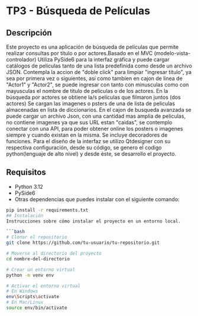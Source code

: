 # TP3 - Búsqueda de Películas

## Descripción
Este proyecto es una aplicación de búsqueda de películas que permite realizar consultas por título o por actores.Basado en el MVC (modelo-vista-controlador) Utiliza PySide6 para la interfaz gráfica y puede cargar catálogos de películas tanto de una lista predefinida como desde un archivo JSON.
Contempla la accion de "doble click" para limpiar "ingresar titulo", ya sea por primera vez o siguientes, asi como tambien en cajon de linea de "Actor1" y "Actor2", se puede ingresar con tanto con minusculas como con mayusculas el nombre de titulo de peliculas o de los actores. En la búsqueda por actores se obtiene la/s películas que filmaron juntos (dos actores) Se cargan las imagenes o psters de una de lista de peliculas almacenadas en lista de diccionarios. En el cajon de busqueda avanzada se puede cargar un archivo Json, con una cantidad mas amplia de peliculas, no contiene imagenes ya que sus URL estan "caidas", se contemplo conectar con una API, para poder obtener online los posters o imagenes siempre y cuando existan en la misma. Se incluye decoradores de funciones.
Para el diseño de la interfaz se utilizo Qtdesigner con su respectiva configuración, desde su código, se genero el codigo python(lenguaje de alto nivel) y desde éste, se desarrollo el proyecto.

## Requisitos
- Python 3.12
- PySide6
- Otras dependencias que puedes instalar con el siguiente comando:
```bash
pip install -r requirements.txt
## Instalación
Instrucciones sobre cómo instalar el proyecto en un entorno local.

```bash
# Clonar el repositorio
git clone https://github.com/tu-usuario/tu-repositorio.git

# Moverse al directorio del proyecto
cd nombre-del-directorio

# Crear un entorno virtual
python -m venv env

# Activar el entorno virtual
# En Windows
env\Scripts\activate
# En Mac/Linux
source env/bin/activate




